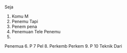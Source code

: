 Seja

1. Komu
M
2. Penemu
Tapi
3. Penem
pena
4. Penemuan Tele
Penemu
5.
Penemua
6.
P
7
Pel
8. Perkemb
Perkem
9.
P
10
Teknik
Dari

